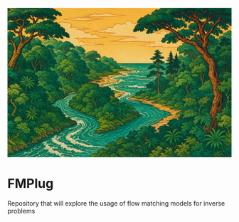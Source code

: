 ![](https://github.com/sun-umn/FMPlug/blob/main/banner/flow_matching_gh_banner.png)

# FMPlug
Repository that will explore the usage of flow matching models for inverse problems
